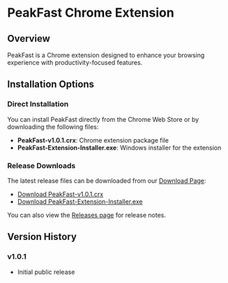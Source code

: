 # PeakFast Chrome Extension

## Overview
PeakFast is a Chrome extension designed to enhance your browsing experience with productivity-focused features.

## Installation Options

### Direct Installation
You can install PeakFast directly from the Chrome Web Store or by downloading the following files:

- **PeakFast-v1.0.1.crx**: Chrome extension package file
- **PeakFast-Extension-Installer.exe**: Windows installer for the extension

### Release Downloads
The latest release files can be downloaded from our [Download Page](https://iamalbertly.github.io/PeakFast-Extension-Releases/):

- [Download PeakFast-v1.0.1.crx](https://iamalbertly.github.io/PeakFast-Extension-Releases/PeakFast-v1.0.1.crx)
- [Download PeakFast-Extension-Installer.exe](https://iamalbertly.github.io/PeakFast-Extension-Releases/PeakFast-Extension-Installer.exe)

You can also view the [Releases page](https://github.com/iamalbertly/PeakFast-Extension-Releases/releases/latest) for release notes.

## Version History

### v1.0.1
- Initial public release
